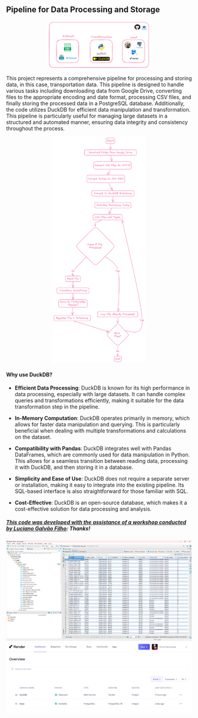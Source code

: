 ## Pipeline for Data Processing and Storage

<div align="center">
<img width="55%" src="https://github.com/Sissaz/duckdb/blob/master/imagens/ETL.png?raw=true" /></a>
</div>

This project represents a comprehensive pipeline for processing and storing data, in this case, transportation data. This pipeline is designed to handle various tasks including downloading data from Google Drive, converting files to the appropriate encoding and date format, processing CSV files, and finally storing the processed data in a PostgreSQL database. Additionally, the code utilizes DuckDB for efficient data manipulation and transformation. This pipeline is particularly useful for managing large datasets in a structured and automated manner, ensuring data integrity and consistency throughout the process.

<div align="center">
<img width="50%" src="https://github.com/Sissaz/duckdb/blob/master/imagens/Fluxograma.png?raw=true" /></a>
</div>

#### Why use DuckDB?

- **Efficient Data Processing**: DuckDB is known for its high performance in data processing, especially with large datasets. It can handle complex queries and transformations efficiently, making it suitable for the data transformation step in the pipeline.

- **In-Memory Computation**: DuckDB operates primarily in memory, which allows for faster data manipulation and querying. This is particularly beneficial when dealing with multiple transformations and calculations on the dataset.

- **Compatibility with Pandas**: DuckDB integrates well with Pandas DataFrames, which are commonly used for data manipulation in Python. This allows for a seamless transition between reading data, processing it with DuckDB, and then storing it in a database.

- **Simplicity and Ease of Use**: DuckDB does not require a separate server or installation, making it easy to integrate into the existing pipeline. Its SQL-based interface is also straightforward for those familiar with SQL.

- **Cost-Effective**: DuckDB is an open-source database, which makes it a cost-effective solution for data processing and analysis.


##### [This code was developed with the assistance of a workshop conducted by Luciano Galvão Filho](https://www.youtube.com/live/eXXImkz-vMs?feature=shared): Thanks!


<div align="center">
<img width="100%" src="https://github.com/Sissaz/duckdb/blob/master/imagens/base_viagens.png?raw=true" /></a>
</div>


<div align="center">
<img width="100%" src="https://github.com/Sissaz/duckdb/blob/master/imagens/Render.png?raw=true" /></a>
</div>
